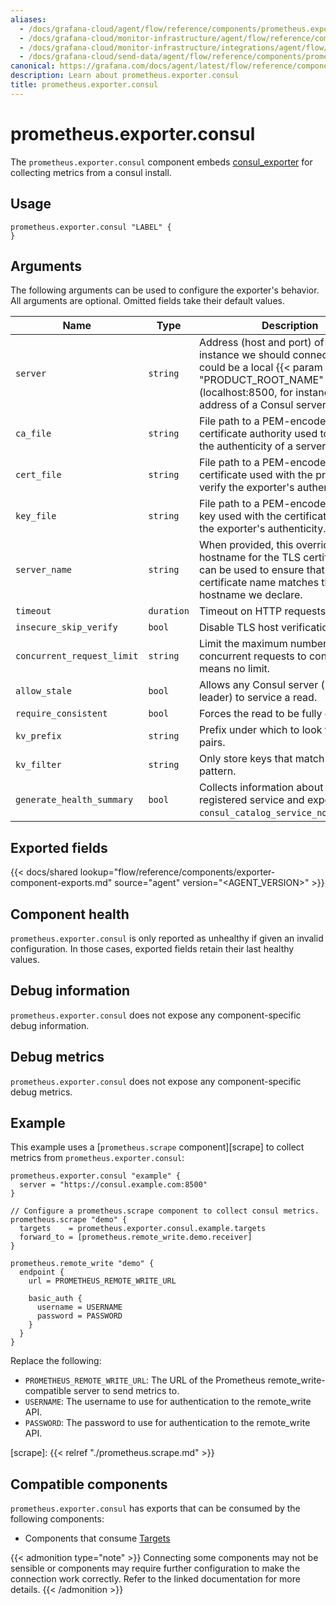```yaml
---
aliases:
  - /docs/grafana-cloud/agent/flow/reference/components/prometheus.exporter.consul/
  - /docs/grafana-cloud/monitor-infrastructure/agent/flow/reference/components/prometheus.exporter.consul/
  - /docs/grafana-cloud/monitor-infrastructure/integrations/agent/flow/reference/components/prometheus.exporter.consul/
  - /docs/grafana-cloud/send-data/agent/flow/reference/components/prometheus.exporter.consul/
canonical: https://grafana.com/docs/agent/latest/flow/reference/components/prometheus.exporter.consul/
description: Learn about prometheus.exporter.consul
title: prometheus.exporter.consul
---
```


# prometheus.exporter.consul

The `prometheus.exporter.consul` component embeds
[consul_exporter](https://github.com/prometheus/consul_exporter) for collecting metrics from a consul install.

## Usage

```river
prometheus.exporter.consul "LABEL" {
}
```

## Arguments

The following arguments can be used to configure the exporter's behavior.
All arguments are optional. Omitted fields take their default values.

| Name                       | Type       | Description                                                                                                                                                                                     | Default                 | Required |
| -------------------------- | ---------- | ----------------------------------------------------------------------------------------------------------------------------------------------------------------------------------------------- | ----------------------- | -------- |
| `server`                   | `string`   | Address (host and port) of the Consul instance we should connect to. This could be a local {{< param "PRODUCT_ROOT_NAME" >}} (localhost:8500, for instance), or the address of a Consul server. | `http://localhost:8500` | no       |
| `ca_file`                  | `string`   | File path to a PEM-encoded certificate authority used to validate the authenticity of a server certificate.                                                                                     |                         | no       |
| `cert_file`                | `string`   | File path to a PEM-encoded certificate used with the private key to verify the exporter's authenticity.                                                                                         |                         | no       |
| `key_file`                 | `string`   | File path to a PEM-encoded private key used with the certificate to verify the exporter's authenticity.                                                                                         |                         | no       |
| `server_name`              | `string`   | When provided, this overrides the hostname for the TLS certificate. It can be used to ensure that the certificate name matches the hostname we declare.                                         |                         | no       |
| `timeout`                  | `duration` | Timeout on HTTP requests to consul.                                                                                                                                                             | 500ms                   | no       |
| `insecure_skip_verify`     | `bool`     | Disable TLS host verification.                                                                                                                                                                  | false                   | no       |
| `concurrent_request_limit` | `string`   | Limit the maximum number of concurrent requests to consul, 0 means no limit.                                                                                                                    |                         | no       |
| `allow_stale`              | `bool`     | Allows any Consul server (non-leader) to service a read.                                                                                                                                        | `true`                  | no       |
| `require_consistent`       | `bool`     | Forces the read to be fully consistent.                                                                                                                                                         |                         | no       |
| `kv_prefix`                | `string`   | Prefix under which to look for KV pairs.                                                                                                                                                        |                         | no       |
| `kv_filter`                | `string`   | Only store keys that match this regex pattern.                                                                                                                                                  | `.*`                    | no       |
| `generate_health_summary`  | `bool`     | Collects information about each registered service and exports `consul_catalog_service_node_healthy`.                                                                                           | `true`                  | no       |

## Exported fields

{{< docs/shared lookup="flow/reference/components/exporter-component-exports.md" source="agent" version="<AGENT_VERSION>" >}}

## Component health

`prometheus.exporter.consul` is only reported as unhealthy if given
an invalid configuration. In those cases, exported fields retain their last
healthy values.

## Debug information

`prometheus.exporter.consul` does not expose any component-specific
debug information.

## Debug metrics

`prometheus.exporter.consul` does not expose any component-specific
debug metrics.

## Example

This example uses a [`prometheus.scrape` component][scrape] to collect metrics
from `prometheus.exporter.consul`:

```river
prometheus.exporter.consul "example" {
  server = "https://consul.example.com:8500"
}

// Configure a prometheus.scrape component to collect consul metrics.
prometheus.scrape "demo" {
  targets    = prometheus.exporter.consul.example.targets
  forward_to = [prometheus.remote_write.demo.receiver]
}

prometheus.remote_write "demo" {
  endpoint {
    url = PROMETHEUS_REMOTE_WRITE_URL

    basic_auth {
      username = USERNAME
      password = PASSWORD
    }
  }
}
```

Replace the following:

- `PROMETHEUS_REMOTE_WRITE_URL`: The URL of the Prometheus remote_write-compatible server to send metrics to.
- `USERNAME`: The username to use for authentication to the remote_write API.
- `PASSWORD`: The password to use for authentication to the remote_write API.

[scrape]: {{< relref "./prometheus.scrape.md" >}}

<!-- START GENERATED COMPATIBLE COMPONENTS -->

## Compatible components

`prometheus.exporter.consul` has exports that can be consumed by the following components:

- Components that consume [Targets](../../compatibility/#targets-consumers)

{{< admonition type="note" >}}
Connecting some components may not be sensible or components may require further configuration to make the connection work correctly.
Refer to the linked documentation for more details.
{{< /admonition >}}

<!-- END GENERATED COMPATIBLE COMPONENTS -->
